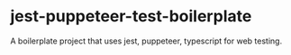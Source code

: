 # jest-puppeteer-test-boilerplate
A boilerplate project that uses jest, puppeteer, typescript for web testing.
